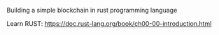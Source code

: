 Building a simple blockchain in rust programming language

Learn RUST:
https://doc.rust-lang.org/book/ch00-00-introduction.html